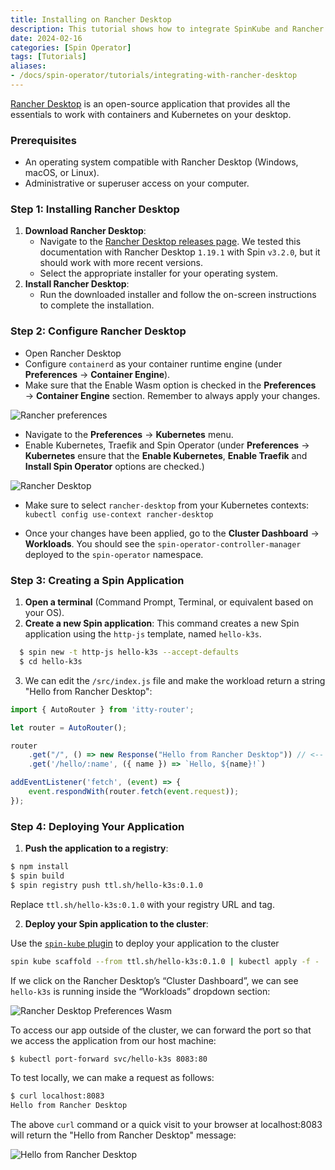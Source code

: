 ```yaml
---
title: Installing on Rancher Desktop
description: This tutorial shows how to integrate SpinKube and Rancher Desktop.
date: 2024-02-16
categories: [Spin Operator]
tags: [Tutorials]
aliases:
- /docs/spin-operator/tutorials/integrating-with-rancher-desktop
---
```


[Rancher Desktop](https://rancherdesktop.io/) is an open-source application that provides all the
essentials to work with containers and Kubernetes on your desktop.

### Prerequisites

  - An operating system compatible with Rancher Desktop (Windows, macOS, or Linux).
  - Administrative or superuser access on your computer.

### Step 1: Installing Rancher Desktop

  1. **Download Rancher Desktop**:
      - Navigate to the [Rancher Desktop releases
        page](https://github.com/rancher-sandbox/rancher-desktop/releases). We tested this documentation with Rancher Desktop `1.19.1` with Spin `v3.2.0`, but it should work with more recent versions.
      - Select the appropriate installer for your operating system.
  2. **Install Rancher Desktop**:
      - Run the downloaded installer and follow the on-screen instructions to complete the
        installation.

### Step 2: Configure Rancher Desktop

  - Open Rancher Desktop
  - Configure `containerd` as your container runtime engine (under **Preferences** -> **Container Engine**).
  - Make sure that the Enable Wasm option is checked in the **Preferences** → **Container Engine**
    section. Remember to always apply your changes.

![Rancher preferences](../rancher-desktop-preferences.png)

  - Navigate to the **Preferences** -> **Kubernetes** menu.
  - Enable Kubernetes, Traefik and Spin Operator (under **Preferences** -> **Kubernetes** ensure that the **Enable Kubernetes**, **Enable Traefik** and **Install Spin Operator** options are checked.) 

![Rancher Desktop](../rancher-desktop-kubernetes.png)

  - Make sure to select `rancher-desktop` from your Kubernetes contexts: `kubectl config use-context rancher-desktop`

  - Once your changes have been applied, go to the **Cluster Dashboard** -> **Workloads**. You should see the `spin-operator-controller-manager` deployed to the `spin-operator` namespace.

### Step 3: Creating a Spin Application

1. **Open a terminal** (Command Prompt, Terminal, or equivalent based on your OS).
2. **Create a new Spin application**: This command creates a new Spin application using the
   `http-js` template, named `hello-k3s`.

```bash
  $ spin new -t http-js hello-k3s --accept-defaults
  $ cd hello-k3s
```

3. We can edit the `/src/index.js` file and make the workload return a string "Hello from Rancher Desktop":

```javascript
import { AutoRouter } from 'itty-router';

let router = AutoRouter();

router
    .get("/", () => new Response("Hello from Rancher Desktop")) // <-- this changed
    .get('/hello/:name', ({ name }) => `Hello, ${name}!`)

addEventListener('fetch', (event) => {
    event.respondWith(router.fetch(event.request));
});
```

### Step 4: Deploying Your Application

1. **Push the application to a registry**:

```bash
$ npm install
$ spin build
$ spin registry push ttl.sh/hello-k3s:0.1.0
```

Replace `ttl.sh/hello-k3s:0.1.0` with your registry URL and tag.

2. **Deploy your Spin application to the cluster**:

Use the [`spin-kube` plugin](https://github.com/spinframework/spin-plugin-kube) to deploy your application to the cluster

```sh
spin kube scaffold --from ttl.sh/hello-k3s:0.1.0 | kubectl apply -f -
```

If we click on the Rancher Desktop’s “Cluster Dashboard”, we can see `hello-k3s` is running inside
the “Workloads” dropdown section:

![Rancher Desktop Preferences Wasm](../rancher-desktop-cluster.png)

To access our app outside of the cluster, we can forward the port so that we access the application
from our host machine:

```bash
$ kubectl port-forward svc/hello-k3s 8083:80
```

To test locally, we can make a request as follows:

```bash
$ curl localhost:8083
Hello from Rancher Desktop
```

The above `curl` command or a quick visit to your browser at localhost:8083 will return the "Hello
from Rancher Desktop" message:

![Hello from Rancher Desktop](../rancher-desktop-hello.png)
